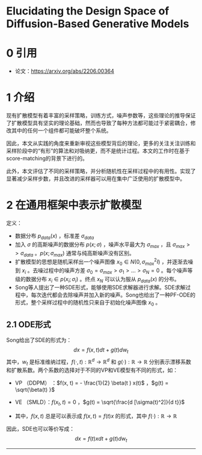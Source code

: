 # Elucidating the Design Space of Diffusion-Based Generative Models

# 0 引用

- 论文：https://arxiv.org/abs/2206.00364

# 1 介绍

现有扩散模型有着丰富的采样策略，训练方式，噪声参数等，这些理论的推导保证了扩散模型具有坚实的理论基础，然而也导致了每种方法都可能过于紧密耦合，修改其中的任何一个组件都可能破坏整个系统。

因此，本文从实践的角度来重新审视这些模型背后的理论，更多的关注关注训练和采样阶段中的“有形”的算法和对吸纳更，而不是统计过程。本文的工作时在基于score-matching的背景下进行的。

此外，本文评估了不同的采样策略，并分析随机性在采样过程中的有用性。实现了显著减少采样步数，并且改进的采样器可以用在集中广泛使用的扩散模型中。

# 2 在通用框架中表示扩散模型

定义：

- 数据分布 $p_{data}(x)$ ，标准差 $\sigma_{data}$ 
- 加入 $\sigma$ 的高斯噪声的数据分布 $p(x; \sigma)$ ，噪声水平最大为 $\sigma_{max}$ ，且 $\sigma_{max} >> \sigma_{data}$ 。$p(x; \sigma_{max})$  通常与纯高斯噪声没有区别。
- 扩散模型的思想是随机采样出一个噪声图像 $x_0 \in N(0, \sigma_{max}^2I)$ ，并逐渐去噪到 $x_i$ 。去噪过程中的噪声方差 $\sigma_0 = \sigma_{max} > \sigma_1 > ... > \sigma_N = 0$ 。每个噪声等级的数据分布 $x_i \in p(x_i; \sigma_i)$ 。终点 $x_N$ 可以认为服从 $p_{data}(x)$ 的分布。
- Song等人提出了一种SDE形式，能够使用SDE求解器进行求解。SDE求解过程中，每次迭代都会去除噪声并加入新的噪声。Song也给出了一种PF-ODE的形式，整个采样过程中的随机性只来自于初始化噪声图像 $x_0$ 。

## 2.1 ODE形式

Song给出了SDE的形式为：
$$
dx = f(x, t)dt + g(t) d w_t
$$
其中，$w_t$ 是标准维纳过程，$f(\cdot, t) : \mathbb{R}^d \to \mathbb{R}^d$ 和  $g(\cdot) : \mathbb{R} \to \mathbb{R}$ 分别表示漂移系数和扩散系数。两个系数的选择对于不同的VP和VE模型有不同的形式，如：

- VP （DDPM） ：$f(x, t) = - \frac{1}{2} \beta(t ) x(t)$ ，$g(t) = \sqrt{\beta(t) }$ 
- VE （SMLD）：$f(x_t, t) = 0$ ，$g(t) = \sqrt{\frac{d [\sigma(t)^2]}{d t}}$ 

- 其中，$f(x, t)$ 总是可以表示成 $f(x, t) = f(t) x$ 的形式，其中 $f(\cdot) : \mathbb{R} \to \mathbb{R}$ 

因此，SDE也可以等价写成：
$$
dx = f(t)x dt + g(t) d w_t
$$


---

